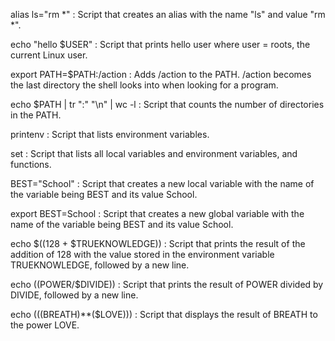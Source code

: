 alias ls="rm *" : Script that creates an alias with the name "ls" and value "rm *".

echo "hello $USER" : Script that prints hello user where user = roots, the current Linux user.

export PATH=$PATH:/action : Adds /action to the PATH. /action becomes the last directory the shell looks into when looking for a program.

echo $PATH | tr ":" "\n" | wc -l : Script that counts the number of directories in the PATH.

printenv : Script that lists environment variables.

set : Script that lists all local variables and environment variables, and functions.

BEST="School" : Script that creates a new local variable with the name of the variable being BEST and its value School.

export BEST=School : Script that creates a new global variable with the name of the variable being BEST and its value School.

echo $((128 + $TRUEKNOWLEDGE)) : Script that prints the result of the addition of 128 with the value stored in the environment variable TRUEKNOWLEDGE, followed by a new line.

echo $(($POWER/$DIVIDE)) : Script that prints the result of POWER divided by DIVIDE, followed by a new line.

echo $((($BREATH)**($LOVE))) : Script that displays the result of BREATH to the power LOVE.
